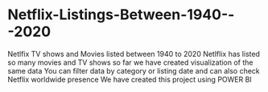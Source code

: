 # Netflix-Listings-Between-1940---2020
Netlfix  TV shows and Movies listed between 1940 to 2020
Netlflix has listed so many movies and TV shows so far we have created visualization of the same data 
You can filter data by category or listing date and can also check Netflix worldwide presence
We have created this project using POWER BI

